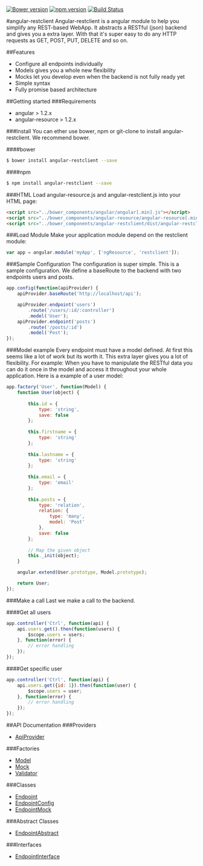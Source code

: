 [![Bower version](https://badge.fury.io/bo/angular-restclient.svg)](https://badge.fury.io/bo/angular-restclient)
[![npm version](https://badge.fury.io/js/angular-restclient.svg)](https://badge.fury.io/js/angular-restclient)
[![Build Status](https://travis-ci.org/zerodine/angular-restclient.svg?branch=master)](https://travis-ci.org/zerodine/angular-restclient)

#angular-restclient
Angular-restclient is a angular module to help you simplify any REST-based WebApp. It abstracts a RESTful (json) backend and gives you a extra layer. With that it's super easy to do any HTTP requests as GET, POST, PUT, DELETE and so on.

##Features
* Configure all endpoints individually
* Models gives you a whole new flexibility
* Mocks let you develop even when the backend is not fully ready yet
* Simple syntax
* Fully promise based architecture

##Getting started
###Requirements
* angular > 1.2.x
* angular-resource > 1.2.x

###Install
You can ether use bower, npm or git-clone to install angular-restclient. We recommend bower.

####bower
```sh
$ bower install angular-restclient --save
```

####npm
```sh
$ npm install angular-restclient --save
```

###HTML
Load angular-resource.js and angular-restclient.js into your HTML page:
```html
<script src="../bower_components/angular/angular[.min].js"></script>
<script src="../bower_components/angular-resource/angular-resource[.min].js"></script>
<script src="../bower_components/angular-restclient/dist/angular-restclient[.min].js"></script>
```

###Load Module
Make your application module depend on the restclient module:
```js
var app = angular.module('myApp', ['ngResource', 'restclient']);
```

###Sample Configuration
The configuration is super simple. This is a sample configuration. We define a baseRoute to the backend with two endpoints users and posts.
```js
app.config(function(apiProvider) {
    apiProvider.baseRoute('http://localhost/api');

    apiProvider.endpoint('users')
        .route('/users/:id/:controller')
        .model('User');
    apiProvider.endpoint('posts')
        .route('/posts/:id')
        .model('Post');
});
```

###Model example
Every endpoint must have a model defined. At first this seems like a lot of work but its worth it. This extra layer gives you a lot of flexibility. For example: When you have to manipulate the RESTful data you can do it once in the model and access it throughout your whole application. Here is a example of a user model:
```js
app.factory('User', function(Model) {
    function User(object) {
    
        this.id = {
            type: 'string',
            save: false
        };
        
        this.firstname = {
            type: 'string'
        };
        
        this.lastname = {
            type: 'string'
        };
        
        this.email = {
            type: 'email'
        };
        
        this.posts = {
            type: 'relation',
            relation: {
                type: 'many',
                model: 'Post'
            },
            save: false
        };
        
        // Map the given object
        this._init(object);
    }

    angular.extend(User.prototype, Model.prototype);

    return User;
});
```

###Make a call
Last we make a call to the backend.

####Get all users
```js
app.controller('Ctrl', function(api) {
    api.users.get().then(function(users) {
        $scope.users = users;
    }, function(error) {
        // error handling
    });
});
```

####Get specific user
```js
app.controller('Ctrl', function(api) {
    api.users.get({id: 1}).then(function(user) {
        $scope.users = user;
    }, function(error) {
        // error handling
    });
});
```

##API Documentation
###Providers
* [ApiProvider](doc/provider/api.md)

###Factories
* [Model](doc/factory/model.md)
* [Mock](doc/factory/mock.md)
* [Validator](doc/factory/validator.md)

###Classes
* [Endpoint](doc/pojo/endpoint.md)
* [EndpointConfig](doc/pojo/endpointConfig.md)
* [EndpointMock](doc/pojo/endpointMock.md)

###Abstract Classes
* [EndpointAbstract](doc/pojo/endpointAbstract.md)

###Interfaces
* [EndpointInterface](doc/pojo/endpointInterface.md)